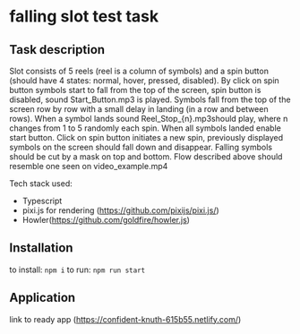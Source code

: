 # falling slot test task

## Task description

Slot consists of 5 reels (reel is a column of symbols) and a spin button (should have 4 states: normal, hover, pressed, disabled). By click on spin button symbols start to fall from the top of the screen, spin button is disabled, sound ​Start_Button.mp3
​is played. Symbols fall from the top of the screen row by row with a small delay in landing (in a row and between rows). When a symbol lands sound ​Reel_Stop_{n}.mp3
​should play, where ​n
​changes from 1 to 5 randomly each spin. When all symbols landed enable start button. Click on spin button initiates a new spin, previously displayed symbols on the screen should fall down and disappear. Falling symbols should be cut by a mask on top and bottom. Flow described above should resemble one seen on ​video_example.mp4

Tech stack used: 
- Typescript 
- pixi.js for rendering (​​https://github.com/pixijs/pixi.js/​​) 
- Howler(​​https://github.com/goldfire/howler.js​​)

## Installation

to install: `npm i`
to run: `npm run start`

## Application
link to ready app (https://confident-knuth-615b55.netlify.com/)
